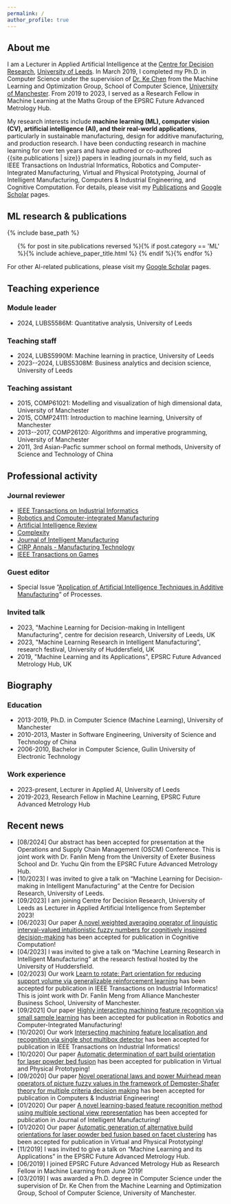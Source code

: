 ```yaml
---
permalink: /
author_profile: true
---
```


## About me

I am a Lecturer in Applied Artificial Intelligence at the [Centre for Decision Research](https://cdr.leeds.ac.uk/), [University of Leeds](https://www.leeds.ac.uk/). In March 2019, I completed my Ph.D. in Computer Science under the supervision of [Dr. Ke Chen](https://www.cs.man.ac.uk/~kechen/index.php) from the Machine Learning and Optimization Group, School of Computer Science, [University of Manchester](https://www.manchester.ac.uk/). From 2019 to 2023, I served as a Research Fellow in Machine Learning at the Maths Group of the EPSRC Future Advanced Metrology Hub. 

My research interests include **machine learning (ML), computer vision (CV), artificial intelligence (AI), and their real-world applications**, particularly in sustainable manufacturing, design for additive manufacturing, and production research. I have been conducting research in machine learning for over ten years and have authored or co-authored {{site.publications | size}} papers in leading journals in my field, such as IEEE Transactions on Industrial Informatics, Robotics and Computer-Integrated Manufacturing, Virtual and Physical Prototyping, Journal of Intelligent Manufacturing, Computers & Industrial Engineering, and Cognitive Computation. For details, please visit my [Publications](index.html#ml-research--publications) and [Google Scholar](https://scholar.google.com/citations?user=qQuCvmQAAAAJ) pages. 

## ML research & publications

{% include base_path %}

<ol>{% for post in site.publications reversed %}{% if post.category == 'ML' %}{% include achieve_paper_title.html %} {% endif %}{% endfor %}</ol>

For other AI-related publications, please visit my [Google Scholar](https://scholar.google.com/citations?user=qQuCvmQAAAAJ) pages. 


## Teaching experience

### Module leader
- 2024, LUBS5586M: Quantitative analysis, University of Leeds

### Teaching staff
- 2024, LUBS5990M: Machine learning in practice, University of Leeds
- 2023--2024, LUBS5308M: Business analytics and decision science, University of Leeds

### Teaching assistant
- 2015, COMP61021: Modelling and visualization of high dimensional data, University of Manchester
- 2015, COMP24111: Introduction to machine learning, University of Manchester
- 2013--2017, COMP26120: Algorithms and imperative programming, University of Manchester
- 2011, 3rd Asian-Pacfic summer school on formal methods, University of Science and Technology of China


## Professional activity

### Journal reviewer
- [IEEE Transactions on Industrial Informatics](https://ieeexplore.ieee.org/xpl/RecentIssue.jsp?punumber=9424)
- [Robotics and Computer-integrated Manufacturing](https://www.sciencedirect.com/journal/robotics-and-computer-integrated-manufacturing)
- [Artificial Intelligence Review](https://www.springer.com/journal/10462/)
- [Complexity](https://www.hindawi.com/journals/complexity/)
- [Journal of Intelligent Manufacturing](https://www.springer.com/journal/10845)
- [CIRP Annals - Manufacturing Technology](https://www.sciencedirect.com/journal/cirp-annals)
- [IEEE Transactions on Games](https://ieeexplore.ieee.org/xpl/RecentIssue.jsp?punumber=7782673)

### Guest editor
- Special Issue ”[Application of Artificial Intelligence Techniques in Additive Manufacturing](https://www.mdpi.com/journal/processes/special_issues/Artificial_Intelligence_Manufacturing)” of Processes.

### Invited talk
- 2023, "Machine Learning for Decision-making in Intelligent Manufacturing", centre for decision research, University of Leeds, UK
- 2023, "Machine Learning Research in Intelligent Manufacturing", research festival, University of Huddersfield, UK
- 2019, "Machine Learning and its Applications", EPSRC Future Advanced Metrology Hub, UK

## Biography

### Education
- 2013-2019, Ph.D. in Computer Science (Machine Learning), University of Manchester
- 2010-2013, Master in Software Engineering, University of Science and Technology of China
- 2006-2010, Bachelor in Computer Science, Guilin University of Electronic Technology

### Work experience
- 2023-present, Lecturer in Applied AI, University of Leeds
- 2019-2023,  Research Fellow in Machine Learning, EPSRC Future Advanced Metrology Hub

## Recent news

- [08/2024] Our abstract has been accepted for presentation at the Operations and Supply Chain Management (OSCM) Conference. This is joint work with Dr. Fanlin Meng from the University of Exeter Business School and Dr. Yuchu Qin from the EPSRC Future Advanced Metrology Hub.
- [10/2023] I was invited to give a talk on “Machine Learning for Decision-making in Intelligent Manufacturing” at the Centre for Decision Research, University of Leeds.
- [09/2023] I am joining Centre for Decision Research, University of Leeds as Lecturer in Applied Artificial Intelligence from September 2023!
- [06/2023] Our paper [A novel weighted averaging operator of linguistic interval-valued intuitionistic fuzzy numbers for cognitively inspired decision-making](https://doi.org/10.1007/s12559-023-10167-y) has been accepted for publication in Cognitive Computation!
- [04/2023] I was invited to give a talk on “Machine Learning Research in Intelligent Manufacturing” at the research festival hosted by the University of Huddersfield.
- [02/2023] Our work [Learn to rotate: Part orientation for reducing support volume via generalizable reinforcement learning](https://ieeexplore.ieee.org/abstract/document/10054468) has been accepted for publication in IEEE Transactions on Industrial Informatics! This is joint work with Dr. Fanlin Meng from Alliance Manchester Business School, University of Manchester.
- [09/2021] Our paper [Highly interacting machining feature recognition via small sample learning](https://doi.org/10.1016/j.rcim.2021.102260) has been accepted for publication in Robotics and Computer-Integrated Manufacturing!
- [10/2020] Our work [Intersecting machining feature localisation and recognition via single shot multibox detector](https://doi.org/10.1109/TII.2020.3030620) has been accepted for publication in IEEE Transactions on Industrial Informatics!
- [10/2020] Our paper [Automatic determination of part build orientation for laser powder bed fusion](https://doi.org/10.1080/17452759.2020.1832793) has been accepted for publication in Virtual and Physical Prototyping!
- [09/2020] Our paper [Novel operational laws and power Muirhead mean operators of picture fuzzy values in the framework of Dempster-Shafer theory for multiple criteria decision making](https://doi.org/10.1016/j.cie.2020.106853) has been accepted for publication in Computers & Industrial Engineering!
- [01/2020] Our paper [A novel learning-based feature recognition method using multiple sectional view representation](https://doi.org/10.1007/s10845-020-01533-w) has been accepted for publication in Journal of Intelligent Manufacturing!
- [01/2020] Our paper [Automatic generation of alternative build orientations for laser powder bed fusion based on facet clustering](https://doi.org/10.1080/17452759.2020.1756086) has been accepted for publication in Virtual and Physical Prototyping!
- [11/2019] I was invited to give a talk on “Machine Learning and its Applications” in the EPSRC Future Advanced Metrology Hub.
- [06/2019] I joined EPSRC Future Advanced Metrology Hub as Research Fellow in Machine Learning from June 2019!
- [03/2019] I was awarded a Ph.D. degree in Computer Science under the supervision of Dr. Ke Chen from the Machine Learning and Optimization Group, School of Computer Science, University of Manchester.




